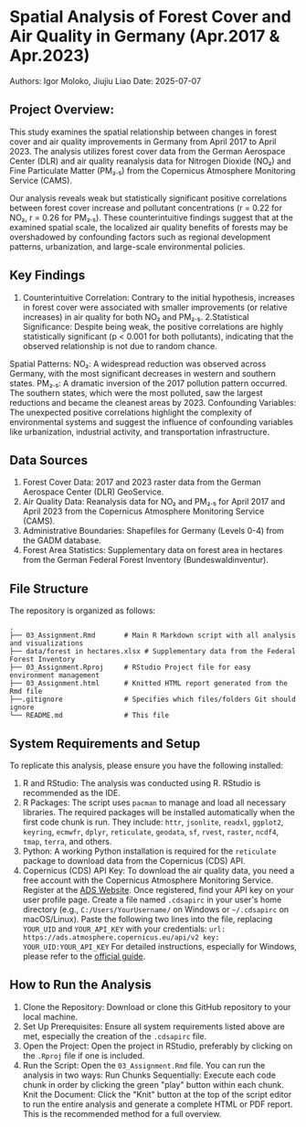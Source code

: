 # Spatial Analysis of Forest Cover and Air Quality in Germany (Apr.2017 & Apr.2023)

Authors: Igor Moloko, Jiujiu Liao
Date: 2025-07-07

## Project Overview:
This study examines the spatial relationship between changes in forest cover and air quality improvements in Germany from April 2017 to April 2023. The analysis utilizes forest cover data from the German Aerospace Center (DLR) and air quality reanalysis data for Nitrogen Dioxide (NO₂) and Fine Particulate Matter (PM₂.₅) from the Copernicus Atmosphere Monitoring Service (CAMS).

Our analysis reveals weak but statistically significant positive correlations between forest cover increase and pollutant concentrations (r = 0.22 for NO₂, r = 0.26 for PM₂.₅). These counterintuitive findings suggest that at the examined spatial scale, the localized air quality benefits of forests may be overshadowed by confounding factors such as regional development patterns, urbanization, and large-scale environmental policies.

## Key Findings
1. Counterintuitive Correlation: Contrary to the initial hypothesis, increases in forest cover were associated with smaller improvements (or relative increases) in air quality for both NO₂ and PM₂.₅.
2.Statistical Significance: Despite being weak, the positive correlations are highly statistically significant (p \< 0.001 for both pollutants), indicating that the observed relationship is not due to random chance.

Spatial Patterns:
      NO₂: A widespread reduction was observed across Germany, with the most significant decreases in western and southern states.
      PM₂.₅: A dramatic inversion of the 2017 pollution pattern occurred. The southern states, which were the most polluted, saw the largest reductions and became the cleanest areas by 2023.
   Confounding Variables: The unexpected positive correlations highlight the complexity of environmental systems and suggest the influence of confounding variables like urbanization, industrial activity, and transportation infrastructure.

## Data Sources

1.  Forest Cover Data: 2017 and 2023 raster data from the German Aerospace Center (DLR) GeoService.
2.  Air Quality Data: Reanalysis data for NO₂ and PM₂.₅ for April 2017 and April 2023 from the Copernicus Atmosphere Monitoring Service (CAMS).
3.  Administrative Boundaries: Shapefiles for Germany (Levels 0-4) from the GADM database.
4.  Forest Area Statistics: Supplementary data on forest area in hectares from the German Federal Forest Inventory (Bundeswaldinventur).

## File Structure

The repository is organized as follows:

```
.
├── 03_Assignment.Rmd       # Main R Markdown script with all analysis and visualizations
├── data/forest in hectares.xlsx # Supplementary data from the Federal Forest Inventory
├── 03_Assignment.Rproj     # RStudio Project file for easy environment management   
├── 03_Assignment.html      # Knitted HTML report generated from the Rmd file
├──.gitignore               # Specifies which files/folders Git should ignore
└── README.md               # This file
```

## System Requirements and Setup

To replicate this analysis, please ensure you have the following installed:

1.  R and RStudio: The analysis was conducted using R. RStudio is recommended as the IDE.
2.  R Packages: The script uses `pacman` to manage and load all necessary libraries. The required packages will be installed automatically when the first code chunk is run. They include: `httr`, `jsonlite`, `readxl`, `ggplot2`, `keyring`, `ecmwfr`, `dplyr`, `reticulate`, `geodata`, `sf`, `rvest`, `raster`, `ncdf4`, `tmap`, `terra`, and others.
3.  Python: A working Python installation is required for the `reticulate` package to download data from the Copernicus (CDS) API.
4.  Copernicus (CDS) API Key: To download the air quality data, you need a free account with the Copernicus Atmosphere Monitoring Service.
       Register at the [ADS Website](https://ads.atmosphere.copernicus.eu/).
       Once registered, find your API key on your user profile page.
       Create a file named `.cdsapirc` in your user's home directory (e.g., `C:/Users/YourUsername/` on Windows or `~/.cdsapirc` on macOS/Linux).
       Paste the following two lines into the file, replacing `YOUR_UID` and `YOUR_API_KEY` with your credentials:
        ```
        url: https://ads.atmosphere.copernicus.eu/api/v2
        key: YOUR_UID:YOUR_API_KEY
        ```
       For detailed instructions, especially for Windows, please refer to the [official guide](https://confluence.ecmwf.int/display/CKB/How+to+install+and+use+CDS+API+on+Windows).

## How to Run the Analysis

1.  Clone the Repository: Download or clone this GitHub repository to your local machine.
2.  Set Up Prerequisites: Ensure all system requirements listed above are met, especially the creation of the `.cdsapirc` file.
3.  Open the Project: Open the project in RStudio, preferably by clicking on the `.Rproj` file if one is included.
4.  Run the Script: Open the `03_Assignment.Rmd` file. You can run the analysis in two ways:
       Run Chunks Sequentially: Execute each code chunk in order by clicking the green "play" button within each chunk.
       Knit the Document: Click the "Knit" button at the top of the script editor to run the entire analysis and generate a complete HTML or PDF report. This is the recommended method for a full overview.
